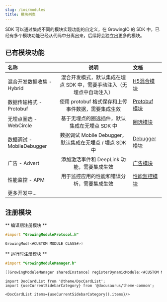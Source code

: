 ```yaml
---
slug: /ios/modules
title: 模块列表
---
```


SDK 可以通过集成不同的模块实现功能的自定义，在 GrowingIO 的 SDK 中，已经有多个模块功能已经从代码中分离出来，后续将会独立出更多的模块。

## 已有模块功能


| 名称                    |                             说明                             | 文档                                                         |
| :---------------------- | :----------------------------------------------------------: | :----------------------------------------------------------- |
| 混合开发数据收集 - Hybrid | 混合开发模式，默认集成在埋点 SDK 中，需要手动注入（无埋点中自动注入） | [H5混合模块](/docs/3.x/ios/modules/Hybrid%20Module)    |
| 数据传输格式 - Protobuf   |       使用 protobuf 格式保存和上传事件数据，需要集成生效       | [Protobuf 模块](/docs/3.x/ios/modules/Protobuf%20Module) |
| 无埋点圈选 - WebCircle      |         基于无埋点的圈选插件，默认集成在无埋点 SDK 中          | [圈选模块](/docs/3.x/ios/modules/WebCircle%20Module)       |
| 数据调试 - MobileDebugger       |         数据调试 Mobile Debugger，默认集成在无埋点 / 埋点 SDK 中         | [Debugger 模块](/docs/3.x/ios/modules/MobileDebugger%20Module) |
| 广告 - Advert             |           添加激活事件和 DeepLink 功能，需要集成生效           | [广告模块](/docs/3.x/ios/modules/Advert%20Module)        |
| 性能监控 - APM            |          用于监控应用的性能和错误分析，需要集成生效          | [性能监控模块](/docs/3.x/ios/modules/APM%20Module)     |
| 更多开发中...           |                                                              |                                                              |

## 注册模块

** 编译期注册模块 **

```objectivec
#import "GrowingModuleProtocol.h"

GrowingMod(<#CUSTOM MODULE CLASS#>)
```

** 运行时注册模块 **

```objectivec
#import "GrowingModuleManager.h"

[[GrowingModuleManager sharedInstance] registerDynamicModule:<#CUSTOM MODULE CLASS#>];
```


```mdx-code-block
import DocCardList from '@theme/DocCardList';
import {useCurrentSidebarCategory} from '@docusaurus/theme-common';

<DocCardList items={useCurrentSidebarCategory().items}/>
```
